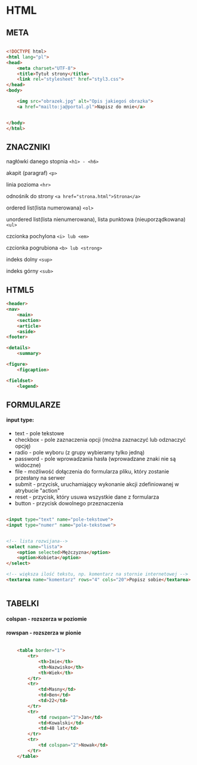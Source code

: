 # HTML

## META
```html

<!DOCTYPE html>
<html lang="pl">
<head>
    <meta charset="UTF-8">
    <title>Tytuł strony</title>
    <link rel="stylesheet" href="styl3.css">
</head>
<body>

    <img src="obrazek.jpg" alt="Opis jakiegoś obrazka">
    <a href="mailto:ja@portal.pl">Napisz do mnie</a>


</body>
</html>

```

## ZNACZNIKI

nagłówki danego stopnia
```<h1> - <h6>```

akapit (paragraf)
```<p>```

linia pozioma
```<hr>```

odnośnik do strony
```<a href="strona.html">Strona</a>```

ordered list(lista numerowana)
```<ol>```

unordered list(lista nienumerowana), lista punktowa (nieuporządkowana)
```<ul> ```

czcionka pochylona
```<i> lub <em>```

czcionka pogrubiona
```<b> lub <strong>```

indeks dolny
```<sup>```

indeks górny
```<sub>```


## HTML5
```html
<header>
<nav>
    <main>
    <section>
    <article>
    <aside>
<footer>

<details>
    <summary>

<figure>
    <figcaption>

<fieldset>
    <legend>

```

## FORMULARZE

#### input type:
- text - pole tekstowe
- checkbox - pole zaznaczenia opcji (można zaznaczyć lub odznaczyć opcję)
- radio - pole wyboru (z grupy wybieramy tylko jedną)
- password - pole wprowadzania hasła (wprowadzane znaki nie są widoczne)
- file - możliwość dołączenia do formularza pliku, który zostanie przesłany na serwer
- submit - przycisk, uruchamiający wykonanie akcji zdefiniowanej w atrybucie "action"
- reset - przycisk, który usuwa wszystkie dane z formularza
- button - przycisk dowolnego przeznaczenia


```html

<input type="text" name="pole-tekstowe">
<input type="numer" name="pole-tekstowe">


<!-- lista rozwijana-->
<select name="lista">
    <option selected>Mężczyzna</option>
    <option>Kobieta</option>
</select>

<!-- większa ilość tekstu, np. komentarz na stornie internetowej -->
<textarea name="komentarz" rows="4" cols="20">Popisz sobie</textarea>



```

## TABELKI
#### colspan - rozszerza w poziomie
#### rowspan - rozszerza w pionie
```html

    <table border="1">
        <tr>
            <th>Imie</th>
            <th>Nazwisko</th>
            <th>Wiek</th>
        </tr>
        <tr>
            <td>Masny</td>
            <td>Ben</td>
            <td>22</td>
        </tr>
        <tr>
            <td rowspan="2">Jan</td>
            <td>Kowalski</td>
            <td>48 lat</td>
        </tr>
        <tr>
            <td colspan="2">Nowak</td>
        </tr>
    </table>
```